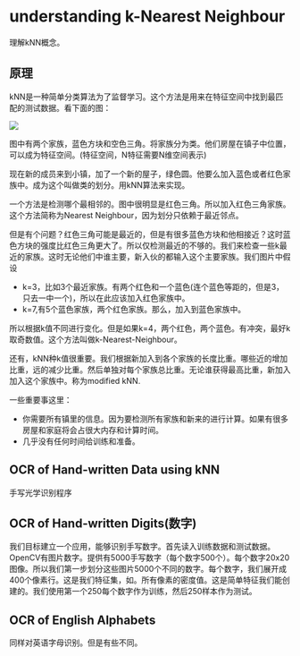 # understanding k-Nearest Neighbour
理解kNN概念。

## 原理
kNN是一种简单分类算法为了监督学习。这个方法是用来在特征空间中找到最匹配的测试数据。看下面的图：

<image src="image/01-01.png"/>

图中有两个家族，蓝色方块和空色三角。将家族分为类。他们房屋在镇子中位置，可以成为特征空间。(特征空间，N特征需要N维空间表示)

现在新的成员来到小镇，加了一个新的屋子，绿色圆。他要么加入蓝色或者红色家族中。成为这个叫做类的划分。用kNN算法来实现。

一个方法是检测哪个最相邻的。图中很明显是红色三角。所以加入红色三角家族。这个方法简称为Nearest Neighbour，因为划分只依赖于最近邻点。

但是有个问题？红色三角可能是最近的，但是有很多蓝色方块和他相接近？这时蓝色方块的强度比红色三角更大了。所以仅检测最近的不够的。我们来检查一些k最近的家族。这时无论他们中谁主要，新入伙的都输入这个主要家族。我们图片中假设

* k=3，比如3个最近家族。有两个红色和一个蓝色(连个蓝色等距的，但是3，只去一中一个)，所以在此应该加入红色家族中。
* k=7,有5个蓝色家族，两个红色家族。那么，加入到蓝色家族中。

所以根据k值不同进行变化。但是如果k=4，两个红色，两个蓝色。有冲突，最好k取奇数值。这个方法叫做k-Nearest-Neighbour。

还有，kNN种k值很重要。我们根据新加入到各个家族的长度比重。哪些近的增加比重，远的减少比重。然后单独对每个家族总比重。无论谁获得最高比重，新加入加入这个家族中。称为modified kNN.

一些重要事这里：

* 你需要所有镇里的信息。因为要检测所有家族和新来的进行计算。如果有很多房屋和家庭将会占很大内存和计算时间。
* 几乎没有任何时间给训练和准备。

## OCR of Hand-written Data using kNN
手写光学识别程序

## OCR of Hand-written Digits(数字)
我们目标建立一个应用，能够识别手写数字。首先读入训练数据和测试数据。OpenCV有图片数字。提供有5000手写数字（每个数字500个）。每个数字20x20图像。所以我们第一步划分这些图片5000个不同的数字。每个数字，我们展开成400个像素行。这是我们特征集，如。所有像素的密度值。这是简单特征我们能创建的。我们使用第一个250每个数字作为训练，然后250样本作为测试。

## OCR of English Alphabets
同样对英语字母识别。但是有些不同。